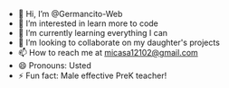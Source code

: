 - 👋 Hi, I’m @Germancito-Web
- 👀 I’m interested in learn more to code
- 🌱 I’m currently learning everything I can
- 💞️ I’m looking to collaborate on my daughter's projects
- 📫 How to reach me at micasa12102@gmail.com
- 😄 Pronouns: Usted
- ⚡ Fun fact: Male effective PreK teacher!

<!---
Germancito-Web/Germancito-Web is a ✨ special ✨ repository because its `README.md` (this file) appears on your GitHub profile.
You can click the Preview link to take a look at your changes.
--->
